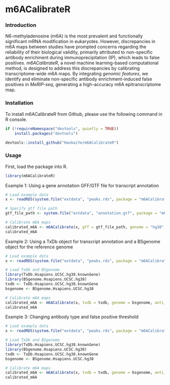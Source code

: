 # m6ACalibrateR

### Introduction
N6-methyladenosine (m6A) is the most prevalent and functionally significant mRNA modification in eukaryotes. However, discrepancies in m6A maps between studies have prompted concerns regarding the reliability of their biological validity, primarily attributed to non-specific antibody enrichment during immunoprecipitation (IP), which leads to false positives. *m6ACalibrateR*, a novel machine learning-based computational method, is designed to address this discrepancies by calibrating transcriptome-wide m6A maps. By integrating *genomic features*, we identify and eliminate non-specific antibody enrichment-induced false positives in *MeRIP-seq*, generating a high-accuracy m6A epitranscriptome map.

### Installation
To install m6ACalibrateR from Github, please use the following command in R console.
``` r
if (!requireNamespace("devtools", quietly = TRUE))
    install.packages("devtools")

devtools::install_github("HaokaiYe/m6ACalibrateR")
```

### Usage
First, load the package into R.
``` r
library(m6ACalibrateR)
```

Example 1: Using a gene annotation GFF/GTF file for transcript annotation
``` r
# Load example data
x <- readRDS(system.file("extdata", "peaks.rds", package = "m6ACalibrateR"))

# Specify gtf file path
gtf_file_path <- system.file("extdata", "annotation.gtf", package = "m6ACalibrateR")

# Calibrate m6A maps
calibrated_m6A <- m6ACalibrate(x, gff = gtf_file_path, genome = "hg38", anti_type = "ensemble")
calibrated_m6A
```


Example 2: Using a TxDb object for transcript annotation and a BSgenome object for the reference genome
``` r
# Load example data
x <- readRDS(system.file("extdata", "peaks.rds", package = "m6ACalibrateR"))

# Load TxDb and BSgenome
library(TxDb.Hsapiens.UCSC.hg38.knownGene)
library(BSgenome.Hsapiens.UCSC.hg38)
txdb <- TxDb.Hsapiens.UCSC.hg38.knownGene
bsgenome <- BSgenome.Hsapiens.UCSC.hg38

# Calibrate m6A maps
calibrated_m6A <- m6ACalibrate(x, txdb = txdb, genome = bsgenome, anti_type = "ensemble")
calibrated_m6A
```


Example 3: Changing antibody type and false positive threshold
``` r
# Load example data
x <- readRDS(system.file("extdata", "peaks.rds", package = "m6ACalibrateR"))

# Load TxDb and BSgenome
library(TxDb.Hsapiens.UCSC.hg38.knownGene)
library(BSgenome.Hsapiens.UCSC.hg38)
txdb <- TxDb.Hsapiens.UCSC.hg38.knownGene
bsgenome <- BSgenome.Hsapiens.UCSC.hg38

# Calibrate m6A maps
calibrated_m6A <- m6ACalibrate(x, txdb = txdb, genome = bsgenome, anti_type = "Abcam", FP_threshold = 0.4)
calibrated_m6A
```
